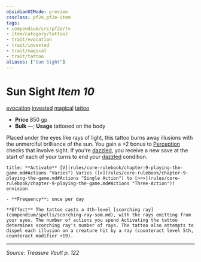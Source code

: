 ```yaml
---
obsidianUIMode: preview
cssclass: pf2e,pf2e-item
tags:
- compendium/src/pf2e/tv
- item/category/tattoo/
- trait/evocation
- trait/invested
- trait/magical
- trait/tattoo
aliases: ["Sun Sight"]
---
```

# Sun Sight *Item 10*  
[evocation](evocation.md "Evocation School Trait")  [invested](invested.md "Invested Item Trait")  [magical](magical.md "Magical Item Trait")  [tattoo](tattoo-lowg.md "Tattoo Item Trait")  

- **Price** 850 gp
- **Bulk** —; **Usage** tattooed on the body

Placed under the eyes like rays of light, this tattoo burns away illusions with the unmerciful brilliance of the sun. You gain a +2 bonus to [Perception](skills.md#Perception) checks that involve sight. If you're [dazzled](conditions.md#Dazzled), you receive a new save at the start of each of your turns to end your [dazzled](conditions.md#Dazzled) condition.

```ad-embed-ability
title: **Activate** [V](rules/core-rulebook/chapter-9-playing-the-game.md#Actions "Varies") Varies ([>](rules/core-rulebook/chapter-9-playing-the-game.md#Actions "Single Action") to [>>>](rules/core-rulebook/chapter-9-playing-the-game.md#Actions "Three-Action")) envision

- **Frequency**: once per day

**Effect** The tattoo casts a 4th-level [scorching ray](compendium/spells/scorching-ray-som.md), with the rays emitting from your eyes. The number of actions you spend Activating the tattoo determines scorching ray's number of rays. The tattoo also attempts to dispel each illusion on a creature hit by a ray (counteract level 5th, counteract modifier +19).
```


---
*Source: Treasure Vault p. 122*